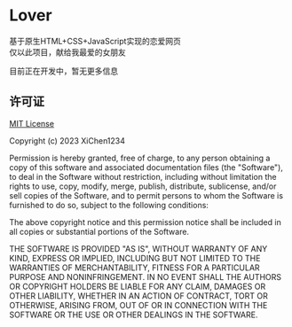 # Lover
基于原生HTML+CSS+JavaScript实现的恋爱网页  
仅以此项目，献给我最爱的女朋友

目前正在开发中，暂无更多信息


## 许可证
[MIT License](https://github.com/XiChen1234/Lover/blob/main/LICENSE)

Copyright (c) 2023 XiChen1234

Permission is hereby granted, free of charge, to any person obtaining a copy
of this software and associated documentation files (the "Software"), to deal
in the Software without restriction, including without limitation the rights
to use, copy, modify, merge, publish, distribute, sublicense, and/or sell
copies of the Software, and to permit persons to whom the Software is
furnished to do so, subject to the following conditions:

The above copyright notice and this permission notice shall be included in all
copies or substantial portions of the Software.

THE SOFTWARE IS PROVIDED "AS IS", WITHOUT WARRANTY OF ANY KIND, EXPRESS OR
IMPLIED, INCLUDING BUT NOT LIMITED TO THE WARRANTIES OF MERCHANTABILITY,
FITNESS FOR A PARTICULAR PURPOSE AND NONINFRINGEMENT. IN NO EVENT SHALL THE
AUTHORS OR COPYRIGHT HOLDERS BE LIABLE FOR ANY CLAIM, DAMAGES OR OTHER
LIABILITY, WHETHER IN AN ACTION OF CONTRACT, TORT OR OTHERWISE, ARISING FROM,
OUT OF OR IN CONNECTION WITH THE SOFTWARE OR THE USE OR OTHER DEALINGS IN THE
SOFTWARE.